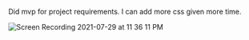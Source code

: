 Did mvp for project requirements. I can add more css given more time.


![Screen Recording 2021-07-29 at 11 36 11 PM](https://user-images.githubusercontent.com/73146132/127611540-e5636b9d-0d97-4e08-bd5b-afa3e2eebaeb.gif)
